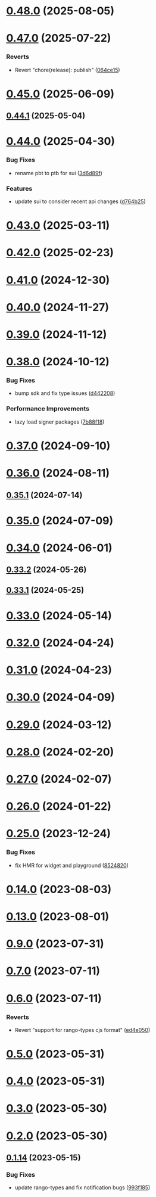 # [0.48.0](https://github.com/rango-exchange/rango-client/compare/provider-halo@0.47.0...provider-halo@0.48.0) (2025-08-05)



# [0.47.0](https://github.com/rango-exchange/rango-client/compare/provider-halo@0.46.0...provider-halo@0.47.0) (2025-07-22)


### Reverts

* Revert "chore(release): publish" ([064ce15](https://github.com/rango-exchange/rango-client/commit/064ce157a2f819856f647f83aeb1c0410542e8d7))



# [0.45.0](https://github.com/rango-exchange/rango-client/compare/provider-halo@0.44.1...provider-halo@0.45.0) (2025-06-09)



## [0.44.1](https://github.com/rango-exchange/rango-client/compare/provider-halo@0.44.0...provider-halo@0.44.1) (2025-05-04)



# [0.44.0](https://github.com/rango-exchange/rango-client/compare/provider-halo@0.43.0...provider-halo@0.44.0) (2025-04-30)


### Bug Fixes

* rename pbt to ptb for sui ([3d6d89f](https://github.com/rango-exchange/rango-client/commit/3d6d89f2265766607a15d61e0df92643fb33072b))


### Features

* update sui to consider recent api changes ([d764b25](https://github.com/rango-exchange/rango-client/commit/d764b2501df9bb295f63cdbc0b05acd4a3abb4b9))



# [0.43.0](https://github.com/rango-exchange/rango-client/compare/provider-halo@0.42.0...provider-halo@0.43.0) (2025-03-11)



# [0.42.0](https://github.com/rango-exchange/rango-client/compare/provider-halo@0.41.0...provider-halo@0.42.0) (2025-02-23)



# [0.41.0](https://github.com/rango-exchange/rango-client/compare/provider-halo@0.40.0...provider-halo@0.41.0) (2024-12-30)



# [0.40.0](https://github.com/rango-exchange/rango-client/compare/provider-halo@0.39.0...provider-halo@0.40.0) (2024-11-27)



# [0.39.0](https://github.com/rango-exchange/rango-client/compare/provider-halo@0.38.0...provider-halo@0.39.0) (2024-11-12)



# [0.38.0](https://github.com/rango-exchange/rango-client/compare/provider-halo@0.37.0...provider-halo@0.38.0) (2024-10-12)


### Bug Fixes

* bump sdk and fix type issues ([d442208](https://github.com/rango-exchange/rango-client/commit/d4422083bf5dd27d5f509ce1db7f9560d05428c8))


### Performance Improvements

* lazy load signer packages ([7b88f18](https://github.com/rango-exchange/rango-client/commit/7b88f1834f7b29b4b81ab6c81a07bb88e8ccf55c))



# [0.37.0](https://github.com/rango-exchange/rango-client/compare/provider-halo@0.36.0...provider-halo@0.37.0) (2024-09-10)



# [0.36.0](https://github.com/rango-exchange/rango-client/compare/provider-halo@0.35.1...provider-halo@0.36.0) (2024-08-11)



## [0.35.1](https://github.com/rango-exchange/rango-client/compare/provider-halo@0.35.0...provider-halo@0.35.1) (2024-07-14)



# [0.35.0](https://github.com/rango-exchange/rango-client/compare/provider-halo@0.33.2...provider-halo@0.35.0) (2024-07-09)



# [0.34.0](https://github.com/rango-exchange/rango-client/compare/provider-halo@0.33.2...provider-halo@0.34.0) (2024-06-01)



## [0.33.2](https://github.com/rango-exchange/rango-client/compare/provider-halo@0.33.1...provider-halo@0.33.2) (2024-05-26)



## [0.33.1](https://github.com/rango-exchange/rango-client/compare/provider-halo@0.33.0...provider-halo@0.33.1) (2024-05-25)



# [0.33.0](https://github.com/rango-exchange/rango-client/compare/provider-halo@0.32.0...provider-halo@0.33.0) (2024-05-14)



# [0.32.0](https://github.com/rango-exchange/rango-client/compare/provider-halo@0.31.0...provider-halo@0.32.0) (2024-04-24)



# [0.31.0](https://github.com/rango-exchange/rango-client/compare/provider-halo@0.30.0...provider-halo@0.31.0) (2024-04-23)



# [0.30.0](https://github.com/rango-exchange/rango-client/compare/provider-halo@0.29.0...provider-halo@0.30.0) (2024-04-09)



# [0.29.0](https://github.com/rango-exchange/rango-client/compare/provider-halo@0.28.0...provider-halo@0.29.0) (2024-03-12)



# [0.28.0](https://github.com/rango-exchange/rango-client/compare/provider-halo@0.27.0...provider-halo@0.28.0) (2024-02-20)



# [0.27.0](https://github.com/rango-exchange/rango-client/compare/provider-halo@0.26.0...provider-halo@0.27.0) (2024-02-07)



# [0.26.0](https://github.com/rango-exchange/rango-client/compare/provider-halo@0.25.0...provider-halo@0.26.0) (2024-01-22)



# [0.25.0](https://github.com/rango-exchange/rango-client/compare/provider-halo@0.23.0...provider-halo@0.25.0) (2023-12-24)


### Bug Fixes

* fix HMR for widget and playground ([8524820](https://github.com/rango-exchange/rango-client/commit/8524820f10cf0b8921f3db0c4f620ff98daa4103))



# [0.14.0](https://github.com/rango-exchange/rango-client/compare/provider-kucoin-wallet@0.13.0...provider-kucoin-wallet@0.14.0) (2023-08-03)



# [0.13.0](https://github.com/rango-exchange/rango-client/compare/provider-kucoin-wallet@0.12.0...provider-kucoin-wallet@0.13.0) (2023-08-01)



# [0.9.0](https://github.com/rango-exchange/rango-client/compare/provider-kucoin-wallet@0.8.0...provider-kucoin-wallet@0.9.0) (2023-07-31)



# [0.7.0](https://github.com/rango-exchange/rango-client/compare/provider-kucoin-wallet@0.6.0...provider-kucoin-wallet@0.7.0) (2023-07-11)



# [0.6.0](https://github.com/rango-exchange/rango-client/compare/provider-kucoin-wallet@0.5.0...provider-kucoin-wallet@0.6.0) (2023-07-11)


### Reverts

* Revert "support for rango-types cjs format" ([ed4e050](https://github.com/rango-exchange/rango-client/commit/ed4e050bfc0dcde7aeffa6b0d73b02080a5721eb))



# [0.5.0](https://github.com/rango-exchange/rango-client/compare/provider-kucoin-wallet@0.4.0...provider-kucoin-wallet@0.5.0) (2023-05-31)



# [0.4.0](https://github.com/rango-exchange/rango-client/compare/provider-kucoin-wallet@0.3.0...provider-kucoin-wallet@0.4.0) (2023-05-31)



# [0.3.0](https://github.com/rango-exchange/rango-client/compare/provider-kucoin-wallet@0.2.0...provider-kucoin-wallet@0.3.0) (2023-05-30)



# [0.2.0](https://github.com/rango-exchange/rango-client/compare/provider-kucoin-wallet@0.1.15...provider-kucoin-wallet@0.2.0) (2023-05-30)



## [0.1.14](https://github.com/rango-exchange/rango-client/compare/provider-kucoin-wallet@0.1.13...provider-kucoin-wallet@0.1.14) (2023-05-15)


### Bug Fixes

* update rango-types and fix notification bugs ([993f185](https://github.com/rango-exchange/rango-client/commit/993f185e0b8c5e5e15a2c65ba2d85d1f9c8daa90))



